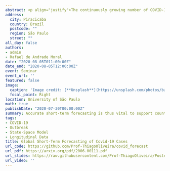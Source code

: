 ```yaml
---
abstract: <p align="justify">The continuously growing number of COVID-19 cases pressures healthcare services worldwide. Accurate short-term forecasting is thus vital to support country-level policy making. The strategies adopted by countries to combat the pandemic vary, generating different uncertainty levels about the actual number of cases. Accounting for the hierarchical structure of the data and accommodating extra-variability is therefore fundamental. We introduce a new modelling framework to describe the course of the pandemic with great accuracy, and provide short-term daily forecasts for every country in the world. We show that our model generates highly accurate forecasts up to six days ahead, and use estimated model components to cluster countries based on recent events. We introduce statistical novelty in terms of modelling the autoregressive parameter as a function of time, increasing predictive power and flexibility to adapt to each country. Our model can also be used to forecast the number of deaths, study the effects of covariates (such as lockdown policies), and generate forecasts for smaller regions within countries. Consequently, it has strong implications for global planning and decision making. We constantly update forecasts and make all results freely available to any country in the world through an online Shiny dashboard.</p>
address:
  city: Piracicaba 
  country: Brazil
  postcode: ""
  region: São Paulo
  street: ""
all_day: false
authors: 
- admin
- Rafael de Andrade Moral
date: "2020-08-05T011:00:00Z"
date_end: "2020-08-05T12:00:00Z"
event: Seminar
event_url: ''
featured: false
image:
  caption: 'Image credit: [**Unsplash**](https://unsplash.com/photos/bzdhc5b3Bxs)'
  focal_point: Right
location: University of São Paulo
math: true
publishDate: "2020-07-30T00:00:00Z"
summary: Accurate short-term forecasting is thus vital to support country-level policy making during COVID-19 outbreak
tags:
- COVID-19
- Outbreak
- State-Space Model
- Longitudinal Data
title: Global Short-Term Forecasting of Covid-19 Cases
url_code: https://github.com/Prof-ThiagoOliveira/covid_forecast
url_pdf: https://arxiv.org/pdf/2006.00111.pdf
url_slides: https://raw.githubusercontent.com/Prof-ThiagoOliveira/Poster-and-Seminars/master/Seminars/2020/covid-19Seminar2020.pdf
url_video: ''
---
```

